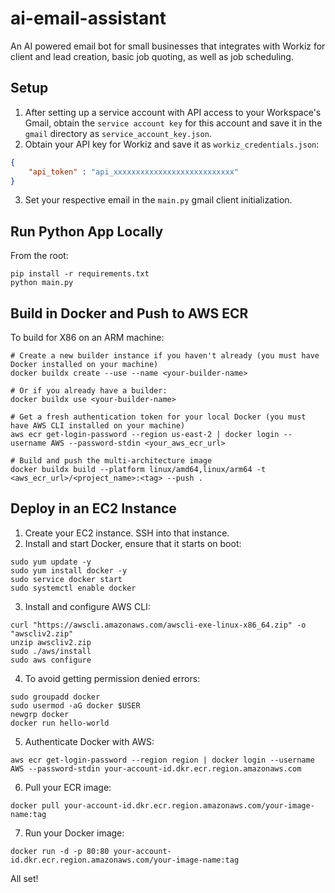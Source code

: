 # ai-email-assistant
An AI powered email bot for small businesses that integrates with Workiz for client and lead creation, basic job quoting, as well as job scheduling.

## Setup
1. After setting up a service account with API access to your Workspace's Gmail, obtain the `service account key` for this account and save it in the `gmail` directory as `service_account_key.json`.
2. Obtain your API key for Workiz and save it as `workiz_credentials.json`:
```json
{ 
    "api_token" : "api_xxxxxxxxxxxxxxxxxxxxxxxxxxx"
}
```
3. Set your respective email in the `main.py` gmail client initialization. 

## Run Python App Locally
From the root:
```shell
pip install -r requirements.txt
python main.py
```

## Build in Docker and Push to AWS ECR
To build for X86 on an ARM machine:

```shell
# Create a new builder instance if you haven't already (you must have Docker installed on your machine)
docker buildx create --use --name <your-builder-name>

# Or if you already have a builder:
docker buildx use <your-builder-name> 

# Get a fresh authentication token for your local Docker (you must have AWS CLI installed on your machine)
aws ecr get-login-password --region us-east-2 | docker login --username AWS --password-stdin <your_aws_ecr_url>

# Build and push the multi-architecture image
docker buildx build --platform linux/amd64,linux/arm64 -t <aws_ecr_url>/<project_name>:<tag> --push .
```



## Deploy in an EC2 Instance
1. Create your EC2 instance. SSH into that instance.
2. Install and start Docker, ensure that it starts on boot:
```shell
sudo yum update -y
sudo yum install docker -y
sudo service docker start
sudo systemctl enable docker
```
3. Install and configure AWS CLI:
```shell
curl "https://awscli.amazonaws.com/awscli-exe-linux-x86_64.zip" -o "awscliv2.zip"
unzip awscliv2.zip
sudo ./aws/install
sudo aws configure
```
4. To avoid getting permission denied errors:
```shell
sudo groupadd docker
sudo usermod -aG docker $USER
newgrp docker
docker run hello-world
```
5. Authenticate Docker with AWS:
```shell
aws ecr get-login-password --region region | docker login --username AWS --password-stdin your-account-id.dkr.ecr.region.amazonaws.com
```
6. Pull your ECR image:
```shell
docker pull your-account-id.dkr.ecr.region.amazonaws.com/your-image-name:tag
```
7. Run your Docker image:
```shell
docker run -d -p 80:80 your-account-id.dkr.ecr.region.amazonaws.com/your-image-name:tag
```

All set!